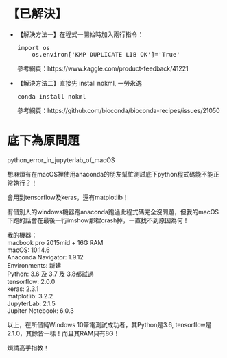 # 【已解決】
<ul>
  <li>【解決方法一】在程式一開始時加入兩行指令：<br>
    <pre>import os
    os.environ['KMP_DUPLICATE_LIB_OK']='True'</pre>
    參考網頁：https://www.kaggle.com/product-feedback/41221
  </li><p>
  <li>【解決方法二】直接先 install nokml, 一勞永逸<br>
    <pre>conda install nokml</pre>
    參考網頁：https://github.com/bioconda/bioconda-recipes/issues/21050
  </li>
</ul>

# 底下為原問題
python_error_in_jupyterlab_of_macOS <br>
<p>想麻煩有在macOS裡使用anaconda的朋友幫忙測試底下python程式碼能不能正常執行？！ <br>
<p>會用到tensorflow及keras，還有matplotlib！ <br>
<p>有借別人的windows機器跑anaconda跑過此程式碼完全沒問題，但我的macOS下跑的話會在最後一行imshow那裡crash掉，一直找不到原因為何！ <br>
<p>我的機器： <br>
macbook pro 2015mid + 16G RAM <br>
macOS: 10.14.6 <br>
Anaconda Navigator: 1.9.12 <br>
Environments: 新建 <br>
Python: 3.6 及 3.7 及 3.8都試過 <br>
tensorflow: 2.0.0 <br>
keras: 2.3.1 <br>
matplotlib: 3.2.2 <br>
JupyterLab: 2.1.5 <br>
Jupiter Notebook: 6.0.3 <br>
<p>以上，在所借純Windows 10筆電測試成功者，其Python是3.6, tensorflow是2.1.0，其餘皆一樣！而且其RAM只有8G！ <br>
<p>煩請高手指教！
